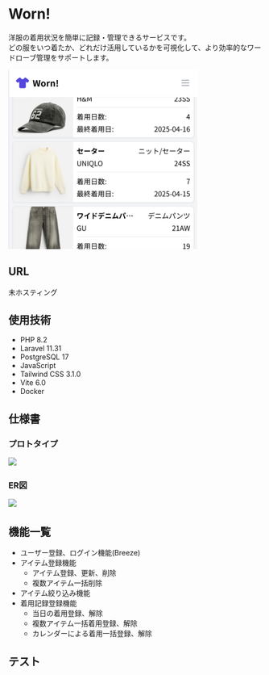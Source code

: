 # Worn!
洋服の着用状況を簡単に記録・管理できるサービスです。  
どの服をいつ着たか、どれだけ活用しているかを可視化して、より効率的なワードローブ管理をサポートします。

<img width="375" src="/public/img/app-preview.png">

## URL
未ホスティング

## 使用技術
- PHP 8.2
- Laravel 11.31
- PostgreSQL 17
- JavaScript
- Tailwind CSS 3.1.0
- Vite 6.0
- Docker

## 仕様書
### プロトタイプ
<img width="720" src="https://github.com/user-attachments/assets/9cf16b7d-07c6-4c4a-af65-69007f652c96">

### ER図
<img width="720" src="https://github.com/user-attachments/assets/505aef27-1db8-4476-aff5-7193844f82d9">

## 機能一覧
- ユーザー登録、ログイン機能(Breeze)
- アイテム登録機能
    - アイテム登録、更新、削除
    - 複数アイテム一括削除
- アイテム絞り込み機能
- 着用記録登録機能
    - 当日の着用登録、解除
    - 複数アイテム一括着用登録、解除
    - カレンダーによる着用一括登録、解除

## テスト
